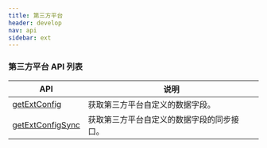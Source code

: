 ```yaml
---
title: 第三方平台
header: develop
nav: api
sidebar: ext
---
```

### 第三方平台 API 列表

|API|说明|
|----|----|
|<a href="https://smartprogram.baidu.com/docs/develop/api/getextconfig/#getExtConfig">getExtConfig</a>|获取第三方平台自定义的数据字段。|
|<a href="https://smartprogram.baidu.com/docs/develop/api/getextconfig/#getExtConfigSync">getExtConfigSync</a>|获取第三方平台自定义的数据字段的同步接口。|

<!-- getExtConfig
-----

**解释：**获取第三方平台自定义的数据字段。

**参数：**Object

**Object参数说明：**

|参数 | 类型 | 必填 | 返回|
|---- | ---- | ---- | ---- |
|success| Function |   否 |  返回第三方平台自定义的数据|
|fail  |  Function |   否  |接口调用失败的回调函数|
|complete   | Function   | 否 |  接口调用结束的回调函数（调用成功、失败都会执行）|

**success返回参数说明：**

|参数 | 类型 | 说明|
|---- | ---- | ---- |
|extConfig |  Object | 第三方平台自定义的数据 |

**示例：**

```js
swan.getExtConfig({
    success: function(res) {
      console.log(res.extConfig);
    }
});
```


getExtConfigSync
-----

**解释：**获取第三方平台自定义的数据字段的同步接口。

**返回说明：**

|参数 | 类型 | 说明|
|---- | ---- | ---- |
|extConfig |  Object | 第三方平台自定义的数据 |

**示例：**

```js
let extConfig = swan.getExtConfigSync();
console.log(extConfig);
``` -->
